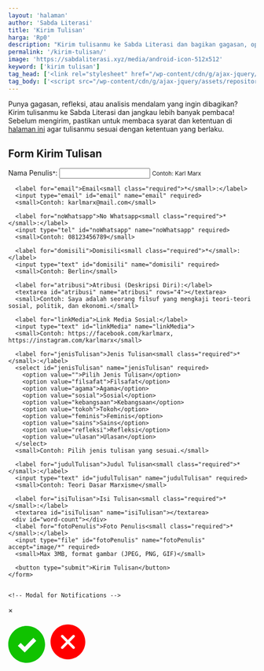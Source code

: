 ```yaml
---
layout: 'halaman'
author: 'Sabda Literasi'
title: 'Kirim Tulisan'
harga: 'Rp0'
description: "Kirim tulisanmu ke Sabda Literasi dan bagikan gagasan, opini, atau karya inspiratif dengan lebih banyak pembaca. Dapatkan kesempatan dipublikasikan dan dukung gerakan literasi bersama kami!"
permalink: '/kirim-tulisan/'
image: 'https://sabdaliterasi.xyz/media/android-icon-512x512'
keyword: ['kirim tulisan']
tag_head: ['<link rel="stylesheet" href="/wp-content/cdn/g/ajax-jquery/assets/repository/css/kirim-tulisan/0.3/main.min.css"><link rel="stylesheet" href="/wp-content/cdn/g/ajax-jquery/assets/repository/editor/ckeditor/ckeditor5/ckeditor5.css" integrity="sha256-b5UADD68Dn+QwTQwyEY2oFW3Lq+gLtjdInToYWa2AIo="> <link rel="stylesheet" href="/wp-content/cdn/g/ajax-jquery/assets/repository/editor/ckeditor/ckeditor5-premium-features/ckeditor5-premium-features.css" integrity="sha256-Ds3jtkdnB2IlO2UcJqG5atkBGPx/80aEHk0Li3T73Bo="><script src="/wp-content/cdn/g/ajax-jquery/assets/repository/editor/ckeditor/ckeditor5/ckeditor5.umd.min.js" integrity="sha256-izeEgV+REn0q47Nelry1CsZkbnCA9COWexrd/Oe7qaQ="></script><script src="/wp-content/cdn/g/ajax-jquery/assets/repository/editor/ckeditor/ckeditor5-premium-features/editor-public.umd.min.js"></script> <script src="/wp-content/cdn/g/ajax-jquery/assets/repository/editor/ckeditor/ckeditor5/translations/id.umd.js" integrity="sha256-dbxe0WTz0rLYghF/jxT94xvf0GjdBlYT5VXeYtJusIA="></script> <script src="/wp-content/cdn/g/ajax-jquery/assets/repository/editor/ckeditor/ckeditor5-premium-features/translations/id.umd.js" integrity="sha256-pDpjyySVDGt3EfVLWYB4uahwgVwMbRs52HLT5q4h6Hc="></script>']
tag_body: ['<script src="/wp-content/cdn/g/ajax-jquery/assets/repository/script/kirim-tulisan/0.3/main.min.js"></script>']
---
```

<style>.ck.ck-balloon-panel.ck-balloon-panel_position_border-side_right.ck-balloon-panel_visible.ck-powered-by-balloon{display: none}</style>
<div id="loading">
<div class="spinner"></div>
</div> 
<p>Punya gagasan, refleksi, atau analisis mendalam yang ingin dibagikan? Kirim tulisanmu ke Sabda Literasi dan jangkau lebih banyak pembaca! Sebelum mengirim, pastikan untuk membaca syarat dan ketentuan di <a href="/undangan-menulis/" target="_blank">halaman ini</a> agar tulisanmu sesuai dengan ketentuan yang berlaku.</p>
  <div id="send">
    <h2>Form Kirim Tulisan</h2>
    <form id="submitForm">
      <label for="namaPenulis">Nama Penulis<small class="required">*</small>:</label>
      <input type="text" id="namaPenulis" name="namaPenulis" required>
      <small>Contoh: Karl Marx</small>

      <label for="email">Email<small class="required">*</small>:</label>
      <input type="email" id="email" name="email" required>
      <small>Contoh: karlmarx@mail.com</small>

      <label for="noWhatsapp">No Whatsapp<small class="required">*</small>:</label>
      <input type="tel" id="noWhatsapp" name="noWhatsapp" required>
      <small>Contoh: 08123456789</small>

      <label for="domisili">Domisili<small class="required">*</small>:</label>
      <input type="text" id="domisili" name="domisili" required>
      <small>Contoh: Berlin</small>

      <label for="atribusi">Atribusi (Deskripsi Diri):</label>
      <textarea id="atribusi" name="atribusi" rows="4"></textarea>
      <small>Contoh: Saya adalah seorang filsuf yang mengkaji teori-teori sosial, politik, dan ekonomi.</small>

      <label for="linkMedia">Link Media Sosial:</label>
      <input type="text" id="linkMedia" name="linkMedia">
      <small>Contoh: https://facebook.com/karlmarx, https://instagram.com/karlmarx</small>

      <label for="jenisTulisan">Jenis Tulisan<small class="required">*</small>:</label>
      <select id="jenisTulisan" name="jenisTulisan" required>
        <option value="">Pilih Jenis Tulisan</option>
        <option value="filsafat">Filsafat</option>
        <option value="agama">Agama</option>
        <option value="sosial">Sosial</option>
        <option value="kebangsaan">Kebangsaan</option>
        <option value="tokoh">Tokoh</option>
        <option value="feminis">Feminis</option>
        <option value="sains">Sains</option>
        <option value="refleksi">Refleksi</option>
        <option value="ulasan">Ulasan</option>
      </select>
      <small>Contoh: Pilih jenis tulisan yang sesuai.</small>

      <label for="judulTulisan">Judul Tulisan<small class="required">*</small>:</label>
      <input type="text" id="judulTulisan" name="judulTulisan" required>
      <small>Contoh: Teori Dasar Marxisme</small>

      <label for="isiTulisan">Isi Tulisan<small class="required">*</small>:</label>
      <textarea id="isiTulisan" name="isiTulisan"></textarea>
     <div id="word-count"></div>
      <label for="fotoPenulis">Foto Penulis<small class="required">*</small>:</label>
      <input type="file" id="fotoPenulis" name="fotoPenulis" accept="image/*" required>
      <small>Max 3MB, format gambar (JPEG, PNG, GIF)</small>

      <button type="submit">Kirim Tulisan</button>
    </form>
  
  
    <!-- Modal for Notifications -->
  <div id="SendmyModal" class="modal">
    <div class="modal-content">
      <span class="modal-close" id="modalClose">&times;</span>
      <p class="modal-svg">
      <svg fill="#10c200" id="suksesModal" width="75" height="75" viewBox="0 0 24 24"><path d="M12 0c-6.627 0-12 5.373-12 12s5.373 12 12 12 12-5.373 12-12-5.373-12-12-12zm-1.25 17.292l-4.5-4.364 1.857-1.858 2.643 2.506 5.643-5.784 1.857 1.857-7.5 7.643z"/></svg>
      <svg fill="#ff0000" id="errorModal" width="85" height="85" viewBox="0 0 24 24"><path d="m12.002 2.005c5.518 0 9.998 4.48 9.998 9.997 0 5.518-4.48 9.998-9.998 9.998-5.517 0-9.997-4.48-9.997-9.998 0-5.517 4.48-9.997 9.997-9.997zm0 8.933-2.721-2.722c-.146-.146-.339-.219-.531-.219-.404 0-.75.324-.75.749 0 .193.073.384.219.531l2.722 2.722-2.728 2.728c-.147.147-.22.34-.22.531 0 .427.35.75.751.75.192 0 .384-.073.53-.219l2.728-2.728 2.729 2.728c.146.146.338.219.53.219.401 0 .75-.323.75-.75 0-.191-.073-.384-.22-.531l-2.727-2.728 2.717-2.717c.146-.147.219-.338.219-.531 0-.425-.346-.75-.75-.75-.192 0-.385.073-.531.22z"/></svg>
      </p>
      <p id="SendmodalMessage"></p>
    </div>
  </div>
  </div>
